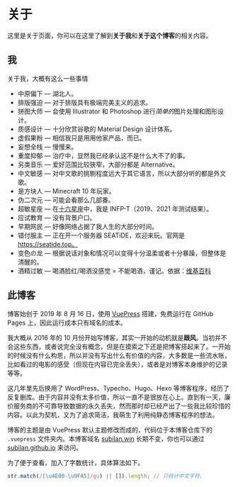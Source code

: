 # 关于

这里是关于页面，你可以在这里了解到**关于我**和**关于这个博客**的相关内容。

## 我

关于我，大概有这么一些事情

- 中原偏下 — 湖北人。
- 排版强迫 — 对于排版具有极端完美主义的追求。
- 拼图大师 — 会使用 Illustrator 和 Photoshop 进行*简单的*图片处理和图形设计。
- 质感设计 — 十分欣赏谷歌的 Material Design 设计体系。
- 虚假果粉 — 相信我只是用用他家产品，而已。
- 妄想全栈 — 慢慢来。
- 重度抑郁 — 治疗中，显然我已经承认这不是什么大不了的事。
- 另类音乐 — 爱好范围比较狭窄，大部分都是 Alternative。
- 中文敏感 — 对中文歌的挑剔程度远大于其它语言，所以大部分听的都是外文歌。
- 是方块人 — Minecraft 10 年玩家。
- 伪二次元 — 可能会看那么几部番。
- 超敏星座 — 在[十六星座](https://www.16personalities.com/ch/%E4%BA%BA%E6%A0%BC%E6%B5%8B%E8%AF%95)中，我是 INFP-T（2019、2021 年测试结果）。
- 应试教育 — 没有背景户口。
- 早期网民 — 好像网络占据了我人生的大部分时间。
- 错付服主 — 正在开一个服务器 SEATiDE，欢迎来玩。官网是 https://seatide.top。
- 变色の龙 — 根据说话对象和情况可以变得十分温柔或者十分暴躁，但整体是清醒的。
- 酒精过敏 — 喝酒脸红/喝酒没感觉 = 不能喝酒，谨记。依据：[维基百科](https://zh.wikipedia.org/wiki/%E9%85%92%E7%B2%BE%E5%8F%8D%E5%BA%94)

## 此博客

博客始创于 2019 年 8 月 16 日，使用 [VuePress](https://vuepress.vuejs.org) 搭建，免费运行在 GitHub Pages 上，因此运行成本只有域名的成本。

我大概从 2016 年的 10 月份开始写博客，其实一开始的动机就是**跟风**。当初并不会这些东西，或者说完全没有概念，但是在摸索之下还是把博客搭起来了。一开始的时候没有什么构思，所以并没有写出什么有价值的内容，大多数是一些流水账，比如看过的电影的感受（但现在内容已完全丢失），或者是对博客本身维护的记录等等。

这几年里先后换用了 WordPress、Typecho、Hugo、Hexo 等博客程序，经历了反复删库。由于内容并没有太多价值，所以一直不是很放在心上。直到有一天，廉价服务商的不可靠导致数据的永久丢失，然而那时却已经产出了一些我比较珍惜的内容。以此为契机，又为了追求简洁，我萌生了利用纯静态博客程序的想法。

博客的主题是由 VuePress 默认主题修改而成的，代码位于本博客仓库下的 `.vuepress` 文件夹内。本博客域名 [subilan.win](https://subilan.win) 长期不变，你也可以通过 [subilan.github.io](https://subilan.github.io) 来访问。

为了便于查看，加入了字数统计，具体算法如下。

```javascript
str.match(/[\u4E00-\u9FA5]/gu) || []).length; // 只统计中文字符。
```
